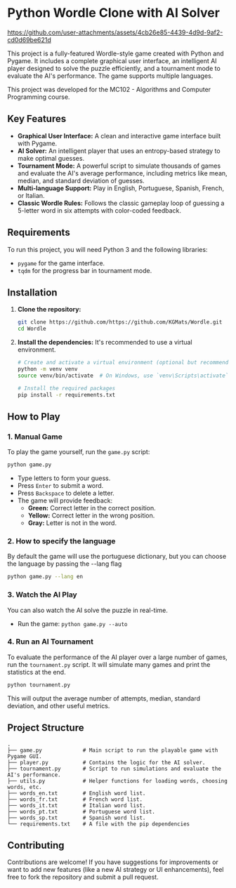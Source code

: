 # Python Wordle Clone with AI Solver



https://github.com/user-attachments/assets/4cb26e85-4439-4d9d-9af2-cd0d69be621d



This project is a fully-featured Wordle-style game created with Python and Pygame. It includes a complete graphical user interface, an intelligent AI player designed to solve the puzzle efficiently, and a tournament mode to evaluate the AI's performance. The game supports multiple languages.

This project was developed for the MC102 - Algorithms and Computer Programming course.

## Key Features

- **Graphical User Interface:** A clean and interactive game interface built with Pygame.
- **AI Solver:** An intelligent player that uses an entropy-based strategy to make optimal guesses.
- **Tournament Mode:** A powerful script to simulate thousands of games and evaluate the AI's average performance, including metrics like mean, median, and standard deviation of guesses.
- **Multi-language Support:** Play in English, Portuguese, Spanish, French, or Italian.
- **Classic Wordle Rules:** Follows the classic gameplay loop of guessing a 5-letter word in six attempts with color-coded feedback.

## Requirements

To run this project, you will need Python 3 and the following libraries:
- `pygame` for the game interface.
- `tqdm` for the progress bar in tournament mode.

## Installation

1.  **Clone the repository:**
    ```bash
    git clone https://github.com/https://github.com/KGMats/Wordle.git
    cd Wordle
    ```

2.  **Install the dependencies:**
    It's recommended to use a virtual environment.
    ```bash
    # Create and activate a virtual environment (optional but recommended)
    python -m venv venv
    source venv/bin/activate  # On Windows, use `venv\Scripts\activate`

    # Install the required packages
    pip install -r requirements.txt
    ```

## How to Play

### 1. Manual Game

To play the game yourself, run the `game.py` script:

```bash
python game.py
```

-   Type letters to form your guess.
-   Press `Enter` to submit a word.
-   Press `Backspace` to delete a letter.
-   The game will provide feedback:
    -   **Green:** Correct letter in the correct position.
    -   **Yellow:** Correct letter in the wrong position.
    -   **Gray:** Letter is not in the word.

### 2. How to specify the language

By default the game will use the portuguese dictionary, but you can choose the language by passing the --lang flag
```bash
python game.py --lang en
```
### 3. Watch the AI Play

You can also watch the AI solve the puzzle in real-time.

-   Run the game: `python game.py --auto`

### 4. Run an AI Tournament

To evaluate the performance of the AI player over a large number of games, run the `tournament.py` script. It will simulate many games and print the statistics at the end.

```bash
python tournament.py
```
This will output the average number of attempts, median, standard deviation, and other useful metrics.



## Project Structure

```
.
├── game.py             # Main script to run the playable game with Pygame GUI.
├── player.py           # Contains the logic for the AI solver.
├── tournament.py       # Script to run simulations and evaluate the AI's performance.
├── utils.py            # Helper functions for loading words, choosing words, etc.
├── words_en.txt        # English word list.
├── words_fr.txt        # French word list.
├── words_it.txt        # Italian word list.
├── words_pt.txt        # Portuguese word list.
├── words_sp.txt        # Spanish word list.
└── requirements.txt    # A file with the pip dependencies
```

## Contributing

Contributions are welcome! If you have suggestions for improvements or want to add new features (like a new AI strategy or UI enhancements), feel free to fork the repository and submit a pull request.
